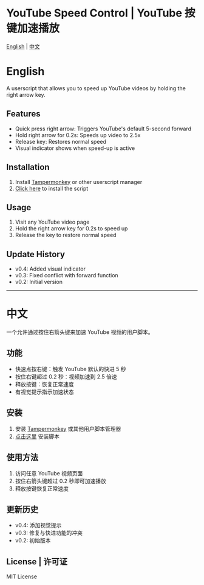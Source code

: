 # YouTube Speed Control | YouTube 按键加速播放

[English](#english) | [中文](#中文)

# English

A userscript that allows you to speed up YouTube videos by holding the right arrow key.

## Features
- Quick press right arrow: Triggers YouTube's default 5-second forward
- Hold right arrow for 0.2s: Speeds up video to 2.5x
- Release key: Restores normal speed
- Visual indicator shows when speed-up is active

## Installation
1. Install [Tampermonkey](https://www.tampermonkey.net/) or other userscript manager
2. [Click here](https://update.greasyfork.org/scripts/520580/YouTube%20%E6%8C%89%E9%94%AE%E5%8A%A0%E9%80%9F%E6%92%AD%E6%94%BE.user.js) to install the script

## Usage
1. Visit any YouTube video page
2. Hold the right arrow key for 0.2s to speed up
3. Release the key to restore normal speed

## Update History
- v0.4: Added visual indicator
- v0.3: Fixed conflict with forward function
- v0.2: Initial version

---

# 中文

一个允许通过按住右箭头键来加速 YouTube 视频的用户脚本。

## 功能
- 快速点按右键：触发 YouTube 默认的快进 5 秒
- 按住右键超过 0.2 秒：视频加速到 2.5 倍速
- 释放按键：恢复正常速度
- 有视觉提示指示加速状态

## 安装
1. 安装 [Tampermonkey](https://www.tampermonkey.net/) 或其他用户脚本管理器
2. [点击这里](https://update.greasyfork.org/scripts/520580/YouTube%20%E6%8C%89%E9%94%AE%E5%8A%A0%E9%80%9F%E6%92%AD%E6%94%BE.user.js) 安装脚本

## 使用方法
1. 访问任意 YouTube 视频页面
2. 按住右箭头键超过 0.2 秒即可加速播放
3. 释放按键恢复正常速度

## 更新历史
- v0.4: 添加视觉提示
- v0.3: 修复与快进功能的冲突
- v0.2: 初始版本

## License | 许可证
MIT License
